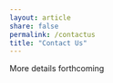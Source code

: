 ```yaml
---
layout: article
share: false
permalink: /contactus
title: "Contact Us"
---
```


More details forthcoming